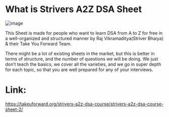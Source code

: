 # What is Strivers A2Z DSA Sheet 
![image](https://user-images.githubusercontent.com/108109935/198030893-e0c815ef-28fa-43df-8e8a-fc42243b59fa.png)

This Sheet is made for people who want to learn DSA from A to Z for free in a well-organized and structured manner by Raj Vikramaditya(Striver Bhaiya) & their Take You Forward Team. 

There might be a lot of existing sheets in the market, but this is better in terms of structure, and the number of questions we will be doing. We just don’t teach the basics, we cover all the varieties, and we go in super depth for each topic, so that you are well prepared for any of your interviews.

# Link:
https://takeuforward.org/strivers-a2z-dsa-course/strivers-a2z-dsa-course-sheet-2/

